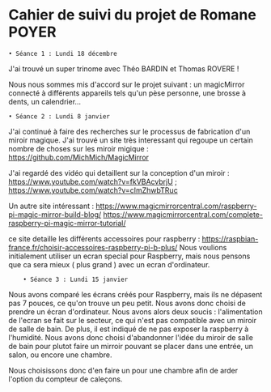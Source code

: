 # Cahier de suivi du projet de Romane POYER 

    • Séance 1 : Lundi 18 décembre

J'ai trouvé un super trinome avec Théo BARDIN et Thomas ROVERE ! 

Nous nous sommes mis d'accord sur le projet suivant : un magicMirror connecté à différents appareils tels qu'un pèse personne, une brosse à dents, un calendrier... 

    • Séance 2 : Lundi 8 janvier 
    
J'ai continué à faire des recherches sur le processus de fabrication d'un miroir magique.
J'ai trouvé un site très interessant qui regoupe un certain nombre de choses sur les miroir migique : https://github.com/MichMich/MagicMirror

J'ai regardé des vidéo qui detaillent sur la conception d'un miroir : https://www.youtube.com/watch?v=fkVBAcvbrjU ; https://www.youtube.com/watch?v=cImZhwbTRuc 

Un autre site intéressant : https://www.magicmirrorcentral.com/raspberry-pi-magic-mirror-build-blog/
https://www.magicmirrorcentral.com/complete-raspberry-pi-magic-mirror-tutorial/

ce site detaille les différents accessoires pour raspberry : https://raspbian-france.fr/choisir-accessoires-raspberry-pi-b-plus/
Nous voulions initialement utiliser un ecran special pour Raspberry, mais nous pensons que ca sera mieux ( plus grand ) avec un ecran d'ordinateur. 

        • Séance 3 : Lundi 15 janvier

Nous avons comparé les écrans créés pour Raspberry, mais ils ne dépasent pas 7 pouces, ce qu'on trouve un peu petit. Nous avons donc choisi de prendre un écran d'ordinateur. 
Nous avons alors deux soucis : l'alimentation de l'ecran se fait sur le secteur, ce qui n'est pas compatible avec un miroir de salle de bain. De plus, il est indiqué de ne pas exposer la raspberry à l'humidité. 
Nous avons donc choisi d'abandonner l'idée du miroir de salle de bain pour plutot faire un mirroir pouvant se placer dans une entrée, un salon, ou encore une chambre. 

Nous choisissons donc d'en faire un pour une chambre afin de arder l'option du compteur de caleçons. 
